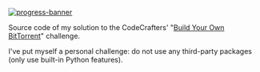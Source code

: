 [![progress-banner](https://app.codecrafters.io/progress/bittorrent/3a21943b-6dbe-4331-a5c2-5d45f80e36bc)](https://app.codecrafters.io/users/EpocDotFr)

Source code of my solution to the CodeCrafters' "[Build Your Own BitTorrent](https://codecrafters.io/challenges/bittorrent)"
challenge.

I've put myself a personal challenge: do not use any third-party packages (only use built-in Python features).
